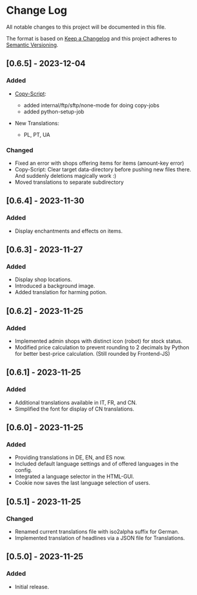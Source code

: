 # Change Log

All notable changes to this project will be documented in this file.
 
The format is based on [Keep a Changelog](http://keepachangelog.com/)
and this project adheres to [Semantic Versioning](http://semver.org/).
 
## [0.6.5] - 2023-12-04

### Added

- [Copy-Script](mc-dealer-copy-execute.bat):
  - added internal/ftp/sftp/none-mode for doing copy-jobs
  - added python-setup-job

- New Translations:
  - PL, PT, UA

### Changed

- Fixed an error with shops offering items for items (amount-key error)
- Copy-Script: Clear target data-directory before pushing new files there. And suddenly deletions magically work :) 
- Moved translations to separate subdirectory

## [0.6.4] - 2023-11-30

### Added

- Display enchantments and effects on items.

## [0.6.3] - 2023-11-27

### Added

- Display shop locations.
- Introduced a background image.
- Added translation for harming potion.

## [0.6.2] - 2023-11-25

### Added

- Implemented admin shops with distinct icon (robot) for stock status.
- Modified price calculation to prevent rounding to 2 decimals by Python for better best-price calculation. (Still rounded by Frontend-JS)

## [0.6.1] - 2023-11-25

### Added

- Additional translations available in IT, FR, and CN.
- Simplified the font for display of CN translations.

## [0.6.0] - 2023-11-25

### Added

- Providing translations in DE, EN, and ES now.
- Included default language settings and of offered languages in the config.
- Integrated a language selector in the HTML-GUI.
- Cookie now saves the last language selection of users.

## [0.5.1] - 2023-11-25

### Changed

- Renamed current translations file with iso2alpha suffix for German.
- Implemented translation of headlines via a JSON file for Translations.

## [0.5.0] - 2023-11-25

### Added

- Initial release.
